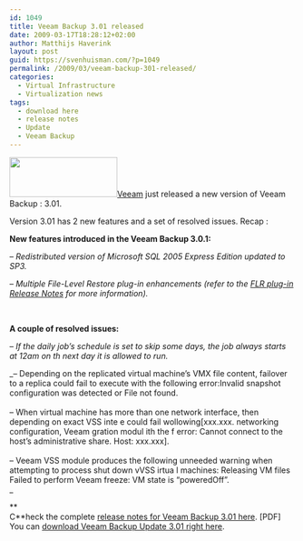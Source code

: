 ```yaml
---
id: 1049
title: Veeam Backup 3.01 released
date: 2009-03-17T18:28:12+02:00
author: Matthijs Haverink
layout: post
guid: https://svenhuisman.com/?p=1049
permalink: /2009/03/veeam-backup-301-released/
categories:
  - Virtual Infrastructure
  - Virtualization news
tags:
  - download here
  - release notes
  - Update
  - Veeam Backup
---
```

<img class="alignleft" title="Veeam" src="https://virtualize-it.highspeed-data.net/wp-content/uploads/2008/12/veeam.gif" alt="" width="190" height="70" /><a href="https://www.veeam.com" target="_blank">Veeam</a> just released a new version of Veeam Backup : 3.01.

Version 3.01 has 2 new features and a set of resolved issues. Recap :

**New features introduced in the Veeam Backup 3.0.1:**

_&#8211; Redistributed version of Microsoft SQL 2005 Express Edition updated to SP3._

_&#8211; Multiple File-Level Restore plug-in enhancements (refer to the_ <a title="Veeam" href="https://www.veeam.com/vmware-esx-server/backup/documents/Veeam_Backup_FLR_Plugin_Release_Notes_3.0.1.pdf" target="_blank"><em>FLR plug-in Release Notes</em></a> _for more information)._

 <!--more-->

**A couple of resolved issues:**

_&#8211; If the daily job’s schedule is set to skip some days, the job always starts at 12am on th next day it is allowed to run._

_&#8211; Depending on the replicated virtual machine’s VMX file content, failover to a replica could fail to execute with the following error:Invalid snapshot configuration was detected or File not found.  
   
&#8211; When virtual machine has more than one network interface, then depending on exact VSS inte e could fail wollowing[xxx.xxx. networking configuration, Veeam gration modul ith the f error: Cannot connect to the host&#8217;s administrative share. Host: xxx.xxx].  
   
&#8211; Veeam VSS module produces the following unneeded warning when attempting to process shut down vVSS irtua l machines: Releasing VM files Failed to perform Veeam freeze: VM state is &#8220;poweredOff&#8221;.  
_ 

**  
C**heck the complete <a href="https://www.veeam.com/vmware-esx-server/backup/documents/Veeam_Backup_FLR_Plugin_Release_Notes_3.0.1.pdf" target="_blank">release notes for Veeam Backup 3.01 here</a>. [PDF]  
You can <a href="https://www.veeam.com/download.asp?step=2&license_type=37&ad=Backup_update_3.0.1" target="_blank">download Veeam Backup Update 3.01 right here</a>.